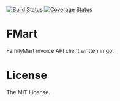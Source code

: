 [![Build Status](https://travis-ci.org/shouichi/fmart.svg)](https://travis-ci.org/shouichi/fmart)
[![Coverage Status](https://coveralls.io/repos/shouichi/fmart/badge.svg?branch=master)](https://coveralls.io/r/shouichi/fmart?branch=master)

# FMart

FamilyMart invoice API client written in go.

# License

The MIT License.

